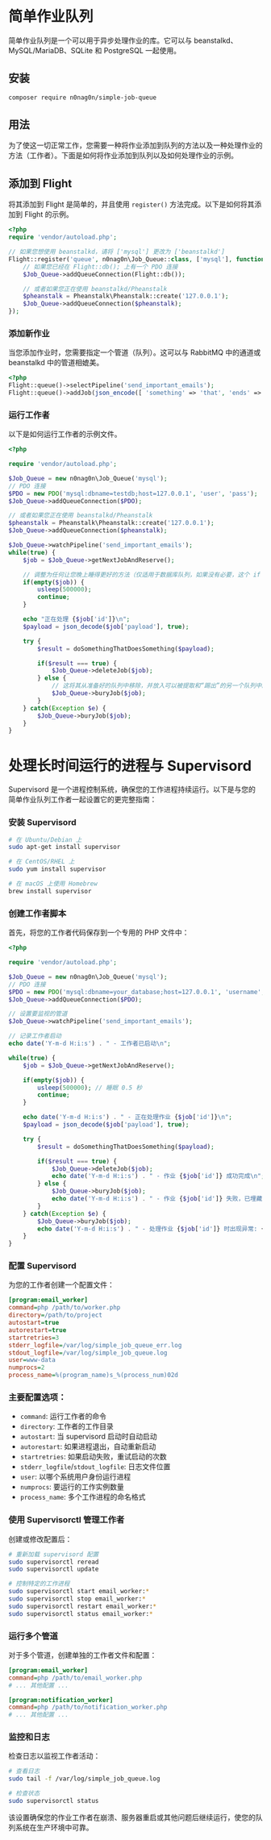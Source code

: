 # 简单作业队列

简单作业队列是一个可以用于异步处理作业的库。它可以与 beanstalkd、MySQL/MariaDB、SQLite 和 PostgreSQL 一起使用。

## 安装
```bash
composer require n0nag0n/simple-job-queue
```

## 用法

为了使这一切正常工作，您需要一种将作业添加到队列的方法以及一种处理作业的方法（工作者）。下面是如何将作业添加到队列以及如何处理作业的示例。

## 添加到 Flight

将其添加到 Flight 是简单的，并且使用 `register()` 方法完成。以下是如何将其添加到 Flight 的示例。

```php
<?php
require 'vendor/autoload.php';

// 如果您想使用 beanstalkd，请将 ['mysql'] 更改为 ['beanstalkd']
Flight::register('queue', n0nag0n\Job_Queue::class, ['mysql'], function($Job_Queue) {
	// 如果您已经在 Flight::db(); 上有一个 PDO 连接
	$Job_Queue->addQueueConnection(Flight::db());

	// 或者如果您正在使用 beanstalkd/Pheanstalk
	$pheanstalk = Pheanstalk\Pheanstalk::create('127.0.0.1');
	$Job_Queue->addQueueConnection($pheanstalk);
});
```

### 添加新作业

当您添加作业时，您需要指定一个管道（队列）。这可以与 RabbitMQ 中的通道或 beanstalkd 中的管道相媲美。

```php
<?php
Flight::queue()->selectPipeline('send_important_emails');
Flight::queue()->addJob(json_encode([ 'something' => 'that', 'ends' => 'up', 'a' => 'string' ]));
```

### 运行工作者

以下是如何运行工作者的示例文件。
```php
<?php

require 'vendor/autoload.php';

$Job_Queue = new n0nag0n\Job_Queue('mysql');
// PDO 连接
$PDO = new PDO('mysql:dbname=testdb;host=127.0.0.1', 'user', 'pass');
$Job_Queue->addQueueConnection($PDO);

// 或者如果您正在使用 beanstalkd/Pheanstalk
$pheanstalk = Pheanstalk\Pheanstalk::create('127.0.0.1');
$Job_Queue->addQueueConnection($pheanstalk);

$Job_Queue->watchPipeline('send_important_emails');
while(true) {
	$job = $Job_Queue->getNextJobAndReserve();

	// 调整为任何让您晚上睡得更好的方法（仅适用于数据库队列，如果没有必要，这个 if 语句不会影响 beanstalkd）
	if(empty($job)) {
		usleep(500000);
		continue;
	}

	echo "正在处理 {$job['id']}\n";
	$payload = json_decode($job['payload'], true);

	try {
		$result = doSomethingThatDoesSomething($payload);

		if($result === true) {
			$Job_Queue->deleteJob($job);
		} else {
			// 这将其从准备好的队列中移除，并放入可以被提取和“踢出”的另一个队列中。
			$Job_Queue->buryJob($job);
		}
	} catch(Exception $e) {
		$Job_Queue->buryJob($job);
	}
}
```

# 处理长时间运行的进程与 Supervisord

Supervisord 是一个进程控制系统，确保您的工作进程持续运行。以下是与您的简单作业队列工作者一起设置它的更完整指南：

### 安装 Supervisord

```bash
# 在 Ubuntu/Debian 上
sudo apt-get install supervisor

# 在 CentOS/RHEL 上
sudo yum install supervisor

# 在 macOS 上使用 Homebrew
brew install supervisor
```

### 创建工作者脚本

首先，将您的工作者代码保存到一个专用的 PHP 文件中：

```php
<?php

require 'vendor/autoload.php';

$Job_Queue = new n0nag0n\Job_Queue('mysql');
// PDO 连接
$PDO = new PDO('mysql:dbname=your_database;host=127.0.0.1', 'username', 'password');
$Job_Queue->addQueueConnection($PDO);

// 设置要监视的管道
$Job_Queue->watchPipeline('send_important_emails');

// 记录工作者启动
echo date('Y-m-d H:i:s') . " - 工作者已启动\n";

while(true) {
    $job = $Job_Queue->getNextJobAndReserve();

    if(empty($job)) {
        usleep(500000); // 睡眠 0.5 秒
        continue;
    }

    echo date('Y-m-d H:i:s') . " - 正在处理作业 {$job['id']}\n";
    $payload = json_decode($job['payload'], true);

    try {
        $result = doSomethingThatDoesSomething($payload);

        if($result === true) {
            $Job_Queue->deleteJob($job);
            echo date('Y-m-d H:i:s') . " - 作业 {$job['id']} 成功完成\n";
        } else {
            $Job_Queue->buryJob($job);
            echo date('Y-m-d H:i:s') . " - 作业 {$job['id']} 失败，已埋藏\n";
        }
    } catch(Exception $e) {
        $Job_Queue->buryJob($job);
        echo date('Y-m-d H:i:s') . " - 处理作业 {$job['id']} 时出现异常: {$e->getMessage()}\n";
    }
}
```

### 配置 Supervisord

为您的工作者创建一个配置文件：

```ini
[program:email_worker]
command=php /path/to/worker.php
directory=/path/to/project
autostart=true
autorestart=true
startretries=3
stderr_logfile=/var/log/simple_job_queue_err.log
stdout_logfile=/var/log/simple_job_queue.log
user=www-data
numprocs=2
process_name=%(program_name)s_%(process_num)02d
```

### 主要配置选项：

- `command`: 运行工作者的命令
- `directory`: 工作者的工作目录
- `autostart`: 当 supervisord 启动时自动启动
- `autorestart`: 如果进程退出，自动重新启动
- `startretries`: 如果启动失败，重试启动的次数
- `stderr_logfile`/`stdout_logfile`: 日志文件位置
- `user`: 以哪个系统用户身份运行进程
- `numprocs`: 要运行的工作实例数量
- `process_name`: 多个工作进程的命名格式

### 使用 Supervisorctl 管理工作者

创建或修改配置后：

```bash
# 重新加载 supervisord 配置
sudo supervisorctl reread
sudo supervisorctl update

# 控制特定的工作进程
sudo supervisorctl start email_worker:*
sudo supervisorctl stop email_worker:*
sudo supervisorctl restart email_worker:*
sudo supervisorctl status email_worker:*
```

### 运行多个管道

对于多个管道，创建单独的工作者文件和配置：

```ini
[program:email_worker]
command=php /path/to/email_worker.php
# ... 其他配置 ...

[program:notification_worker]
command=php /path/to/notification_worker.php
# ... 其他配置 ...
```

### 监控和日志

检查日志以监视工作者活动：

```bash
# 查看日志
sudo tail -f /var/log/simple_job_queue.log

# 检查状态
sudo supervisorctl status
```

该设置确保您的作业工作者在崩溃、服务器重启或其他问题后继续运行，使您的队列系统在生产环境中可靠。